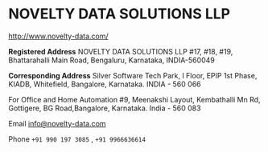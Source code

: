 # NOVELTY DATA SOLUTIONS LLP

http://www.novelty-data.com/

**Registered Address**
NOVELTY DATA SOLUTIONS LLP
 #17, #18, #19, Bhattarahalli Main Road,
Bengaluru, Karnataka, INDIA-560049

**Corresponding Address**
Silver Software Tech Park, I Floor, 
EPIP 1st Phase, KIADB, Whitefield,
Bangalore, Karnataka. INDIA - 560 066

For Office and Home Automation
 #9, Meenakshi Layout, Kembathalli Mn Rd, Gottigere, BG Road,Bangalore, Karnataka. India - 560 083

Email
info@novelty-data.com

Phone
`+91 990 197 3085` , `+91 9966636614`
